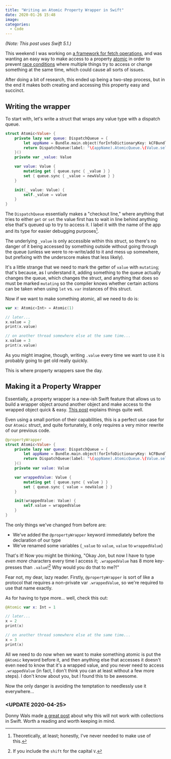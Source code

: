```yaml
---
title: "Writing an Atomic Property Wrapper in Swift"
date: 2020-01-26 15:48
image: 
categories:
  - Code
---
```


_(Note: This post uses Swift 5.1.)_

This weekend I was working on [a framework for fetch operations][framework source], and was wanting an easy way to make access to a property [atomic][atomic definition] in order to prevent [race conditions][race condition definition] where multiple things try to access or change something at the same time, which could cause all sorts of issues.

After doing a bit of research, this ended up being a two-step process, but in the end it makes both creating and accessing this property easy and succinct.

<!--more-->

## Writing the wrapper

To start with, let's write a struct that wraps any value type with a dispatch queue.

```swift
struct Atomic<Value> {
    private lazy var queue: DispatchQueue = {
        let appName = Bundle.main.object(forInfoDictionaryKey: kCFBundleNameKey as String) as! String
        return DispatchQueue(label: "\(appName).AtomicQueue.\(Value.self)")
    }()
    private var _value: Value

    var value: Value {
        mutating get { queue.sync { _value } }
        set { queue.sync { _value = newValue } }
    }

    init(_ value: Value) {
        self._value = value
    }
}
```

The `DispatchQueue` essentially makes a "checkout line," where anything that tries to either `get` or `set` the value first has to wait in line behind anything else that's queued up to try to access it. I label it with the name of the app and its type for easier debugging purposes[^1].

The underlying `_value` is only accessible within this struct, so there's no danger of it being accessed by something outside without going through the queue (unless we were to re-write/add to it and mess up somewhere, but prefixing with the underscore makes that less likely).

It's a little strange that we need to mark the getter of `value` with `mutating`; that's because, as I understand it, adding something to the queue actually changes the queue, which changes the struct, and anything that does so must be marked `mutating` so the compiler knows whether certain actions can be taken when using `let` vs. `var` instances of this struct.

Now if we want to make something atomic, all we need to do is:

```swift
var x: Atomic<Int> = Atomic(1)

// later...
x.value = 2
print(x.value)

// on another thread somewhere else at the same time...
x.value = 3
print(x.value)
```

As you might imagine, though, writing `.value` every time we want to use it is probably going to get old really quickly.

This is where property wrappers save the day.

## Making it a Property Wrapper

Essentially, a property wrapper is a new-ish Swift feature that allows us to build a wrapper object around another object and make access to the wrapped object quick & easy. [This post][property wrapper post] explains things quite well.

Even using a small portion of their capabilities, this is a perfect use case for our `Atomic` struct, and quite fortunately, it only requires a very minor rewrite of our previous code.

```swift
@propertyWrapper
struct Atomic<Value> {
    private lazy var queue: DispatchQueue = {
        let appName = Bundle.main.object(forInfoDictionaryKey: kCFBundleNameKey as String) as! String
        return DispatchQueue(label: "\(appName).AtomicQueue.\(Value.self)")
    }()
    private var value: Value

    var wrappedValue: Value {
        mutating get { queue.sync { value } }
        set { queue.sync { value = newValue } }
    }

    init(wrappedValue: Value) {
        self.value = wrappedValue
    }
}
```

The only things we've changed from before are:

- We've added the `@propertyWrapper` keyword immediately before the declaration of our type
- We've renamed some variables (`_value` to `value`, `value` to `wrappedValue`)

That's it! Now you might be thinking, "Okay Jon, but now I have to type *even more* characters every time I access it; `.wrappedValue` has 8 more key-presses than `.value`![^2] Why would you do that to me?!"

Fear not, my dear, lazy reader. Firstly, `@propertyWrapper` is sort of like a protocol that requires a non-private var `.wrappedValue`, so we're required to use that name exactly.

As for having to type more... well, check this out:

```swift
@Atomic var x: Int = 1

// later...
x = 2
print(x)

// on another thread somewhere else at the same time...
x = 3
print(x)
```

All we need to do now when we want to make something atomic is put the `@Atomic` keyword before it, and then anything else that accesses it doesn't even need to know that it's a wrapped value, and you never need to access `.wrappedValue` (in fact, I don't think you can at least without a few more steps). I don't know about you, but I found this to be awesome.

Now the only danger is avoiding the temptation to needlessly use it everywhere...

### <UPDATE 2020-04-25>

Donny Wals made [a great post](https://www.donnywals.com/why-your-atomic-property-wrapper-doesnt-work-for-collection-types/) about why this will not work with collections in Swift. Worth a reading and worth keeping in mind.

[^1]: Theoretically, at least; honestly, I've never needed to make use of this.
[^2]: If you include the `shift` for the capital `V`.

[framework source]: https://github.com/jonbash/networker
[atomic definition]: https://en.wikipedia.org/wiki/Linearizability#Atomic
[race condition definition]: https://en.wikipedia.org/wiki/Race_condition
[property wrapper post]: https://www.vadimbulavin.com/swift-5-property-wrappers/
